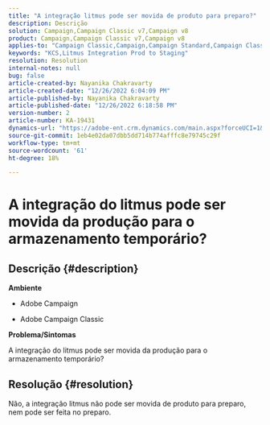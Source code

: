 ```yaml
---
title: "A integração litmus pode ser movida de produto para preparo?"
description: Descrição
solution: Campaign,Campaign Classic v7,Campaign v8
product: Campaign,Campaign Classic v7,Campaign v8
applies-to: "Campaign Classic,Campaign,Campaign Standard,Campaign Classic v7,Campaign v8"
keywords: "KCS,Litmus Integration Prod to Staging"
resolution: Resolution
internal-notes: null
bug: false
article-created-by: Nayanika Chakravarty
article-created-date: "12/26/2022 6:04:09 PM"
article-published-by: Nayanika Chakravarty
article-published-date: "12/26/2022 6:18:58 PM"
version-number: 2
article-number: KA-19431
dynamics-url: "https://adobe-ent.crm.dynamics.com/main.aspx?forceUCI=1&pagetype=entityrecord&etn=knowledgearticle&id=5cfaefac-4785-ed11-81ac-6045bd006b4b"
source-git-commit: 1eb4e02da07dbb5dd714b774afffc8e79745c29f
workflow-type: tm+mt
source-wordcount: '61'
ht-degree: 18%

---
```


# A integração do litmus pode ser movida da produção para o armazenamento temporário?

## Descrição {#description}


<b>Ambiente</b>

- Adobe Campaign

- Adobe Campaign Classic

<b>Problema/Sintomas</b>

A integração do litmus pode ser movida da produção para o armazenamento temporário?


## Resolução {#resolution}


Não, a integração litmus não pode ser movida de produto para preparo, nem pode ser feita no preparo.
